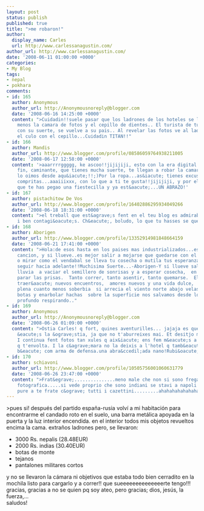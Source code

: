 ```yaml
---
layout: post
status: publish
published: true
title: ">me robaron!"
author:
  display_name: Carles
  url: http://www.carlessanagustin.com/
author_url: http://www.carlessanagustin.com/
date: '2008-06-11 01:00:00 +0000'
categories:
- My Blog
tags:
- nepal
- pokhara
comments:
- id: 165
  author: Anonymous
  author_url: http://Anonymousnoreply@blogger.com
  date: '2008-06-16 14:25:00 +0000'
  content: ">Cuidadin!!suele pasar que los ladrones de los hoteles se lo lleven todo
    menos la camara de fotos y el cepillo de dientes.. El turista de turno, contento
    con su suerte, se vuelve a su pais.. Al revelar las fotos ve al ladron limpiandose
    el culo con el cepillo...Cuidadin TITAN!!"
- id: 166
  author: Mandis
  author_url: http://www.blogger.com/profile/08586059764938211005
  date: '2008-06-17 12:58:00 +0000'
  content: '>aaarrrrggggg, ke ascoo!!jijijiji, esto con la era digital ya no pasa...en
    fin, caminante, que tienes mucha suerte, te llegan a robar la camara y el "mecagund..."
    lo oimos desde aqu&iacute;!!;)Por la ropa...as&iacute; tienes excusa para hacer
    compritas...aaaiiixxx, con lo que a ti te gusta!!jijijiji, y por el dinero, piensa
    que te has pegao una fiestecilla y ya est&aacute;...UN ABRAZO!'
- id: 167
  author: pistachitow De Vos
  author_url: http://www.blogger.com/profile/16402886295934049266
  date: '2008-06-18 18:31:00 +0000'
  content: ">el treball que est&agrave;s fent en el teu blog es admirablement constant
    i ben contagi&oacute;s. Ch&eacute;, boludo, lo que tu hasses se queda s'es macanudo!"
- id: 168
  author: Aborigen
  author_url: http://www.blogger.com/profile/13352914981848664159
  date: '2008-06-21 17:41:00 +0000'
  content: ">Hola:de esos hasta en los paises mas industrializados...escuche esta
    cancion, y si llueve..es mejor salir a mojarse que quedarse con el dolor a cuesta,
    o mirar como el vendabal se lleva tu cosecha o mutila tus esperanzas.. tiene sentido!!
    seguir hacia adelante!!Muchisima Suerte...-Aborigen-Y si llueve saldremos a la
    lluvia  a vaciar el semillero de sonrisas y a esperar cosecha,  en la silla de
    parar las prisas.  Tanto correr, tanto asentir, tanto quemarse.  El viento te
    traer&aacute; nuevos encuentros,  amores nuevos y una vida dulce,  m&aacute;s
    plena cuanto menos soberbia  si arrecia el viento norte abajo velas  calzarse
    botas y enarbolar hachas  sobre la superficie nos salvamos desde lo m&aacute;s
    profundo respirando.."
- id: 169
  author: Anonymous
  author_url: http://Anonymousnoreply@blogger.com
  date: '2008-06-26 01:09:00 +0000'
  content: ">Ostia Carles! q fort, quines aventurilles... jajaja es que aquest pa&iacute;s
    &eacute;s la &ograve;stia, ja que no t'aburreixes mai. Et desitjo molta sort.
    I continua fent fotos tan xules q aix&iacute; ens fem m&eacute;s a l'idea del
    q t'envolta. I la c&agrave;mara no la deixis a l'hotel q tamb&eacute; pot anar
    b&eacute; com arma de defensa.una abra&ccedil;ada nano!Rubi&oacute;n"
- id: 170
  author: schiavoni
  author_url: http://www.blogger.com/profile/10505756001060631779
  date: '2008-06-26 23:47:00 +0000'
  content: ">Frat&egrave;...............meno male che non si sono fregati la macchina
    fotografica.....si vede proprio che sono indiani se stavi a napoli si portavano
    pure a te frate c&ograve; tutti i cazettini.........ahahahahahahahah"
---
```

<p>>pues si! despu&eacute;s del partido espa&ntilde;a-rusia volv&iacute; a mi habitaci&oacute;n para encontrarme el candado roto en el suelo, una barra met&aacute;lica apoyada en la puerta y la luz interior encendida. en el interior todos mis objetos revueltos encima la cama. extra&ntilde;os ladrones pero, se llevaron:
<ul>
<li>3000 Rs. nepalis (28.48EUR)</li>
<li>2000 Rs. indias (30.40EUR)</li>
<li>botas de monte</li>
<li>tejanos</li>
<li>pantalones militares cortos</li>
</ul>
<p>y no se llevaron la c&aacute;mara ni objetivos que estaba todo bien cerradito en la mochila listo para cargarlo y a correr!! que sueeeeeeeeeeeeeerte tengo!!! gracias, gracias a no se quien pq soy ateo, pero gracias; dios, jes&uacute;s, la fuerza,...<br />saludos!</p>

